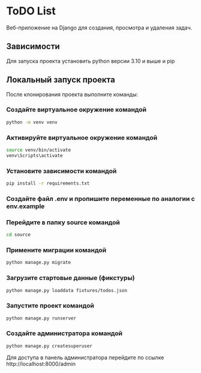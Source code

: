 # ToDO List
Веб-приложение на Django для создания, просмотра и удаления задач.

## Зависимости

Для запуска проекта установить python версии 3.10 и выше и pip

## Локальный запуск проекта

После клонирования проекта выполните команды:

### Создайте виртуальное окружение командой
```bash
python -m venv venv
```

### Активируйте виртуальное окружение командой
```bash
source venv/bin/activate
venv\Scripts\activate
```

### Установите зависимости командой
```bash
pip install -r requirements.txt
```

### Создайте файл .env и пропишите переменные по аналогии с env.example

### Перейдите в папку source командой
```bash
cd source
```

### Примените миграции командой
```bash
python manage.py migrate
```

### Загрузите стартовые данные (фикстуры) 
```bash
python manage.py loaddata fixtures/todos.json
```

### Запустите проект командой
```bash
python manage.py runserver
```

### Создайте администратора командой
```bash
python manage.py createsuperuser
```

Для доступа в панель администратора перейдите по ссылке http://localhost:8000/admin